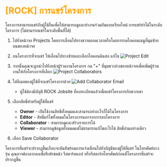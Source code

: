 # <span style="color: orange">[ROCK] การแชร์โครงการ</span>

โครงการสามารถแชร์กับผู้ใช้อื่นเพื่อให้สามารถดูและทำงานร่วมกันแบบเรียลไทม์ การแชร์ทำได้ในระดับโครงการ (ไม่สามารถแชร์ในระดับพื้นที่ได้)

1. ไปยังหน้าจอ Projects โดยการเลื่อนไปทางขวาตลอดเวลาหรือโดยการกดไอคอนเมนูที่มุมซ้ายบนของหน้าจอ

2. บนโครงการที่จะแชร์ ให้เลื่อนไปทางซ้ายและเลือกไอคอนดินสอ แก้ไข
   ![Project Edit](https://support.reekon.tools/hc/article_attachments/29028495056532)

3. จากนั้นคุณจะถูกนำไปยังหน้าผู้ร่วมงานโครงการ กด "+" ที่มุมขวาล่างของหน้าจอเพื่อเพิ่มผู้ร่วมงานให้กับโครงการที่เลือก
   ![Project Collaborators](https://support.reekon.tools/hc/article_attachments/28940742422932)

4. ใส่อีเมลของผู้ใช้ที่จะแชร์โครงการด้วย
   ![Add Collaborator Email](https://support.reekon.tools/hc/article_attachments/28940742426644)

   - ผู้ใช้ต้องมีบัญชี ROCK Jobsite ที่ลงทะเบียนแล้วเพื่อแชร์โครงการกับพวกเขา

5. เลือกสิทธิ์สำหรับผู้ใช้ที่แชร์

   - **Owner** - เปิดใช้งานสิทธิ์ทั้งหมดและสามารถทำอะไรก็ได้ในโครงการ
   - **Editor** - สิทธิ์แก้ไขทั้งหมดในโครงการนอกจากการลบโครงการ
   - **Collaborator** - สามารถดูและสร้างรายการได้
   - **Viewer** - สามารถดูข้อมูลทั้งหมดแต่ไม่สามารถแก้ไขอะไรได้ สิทธิ์อ่านอย่างเดียว

6. เลือก Save Collaborator

โครงการที่แชร์จะปรากฏขึ้นเกือบจะทันทีพร้อมการแจ้งเตือนไปยังบัญชีของผู้ใช้ที่แชร์ ในโทรศัพท์บางรุ่น คุณอาจต้องลากลงเพื่อรีเฟรชหน้า รีสตาร์ทแอป หรือรีสตาร์ทโทรศัพท์ก่อนที่โครงการที่แชร์จะปรากฏขึ้น
